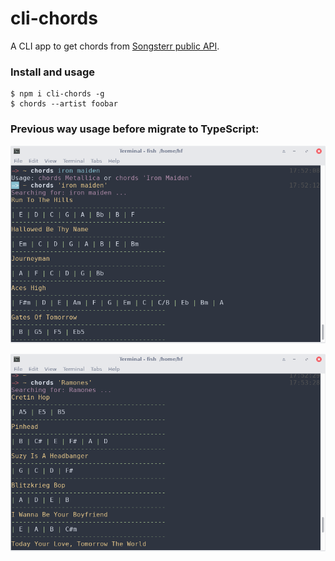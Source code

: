 # cli-chords

A CLI app to get chords from [Songsterr public API](https://www.songsterr.com/a/wa/api/).

### Install and usage

```console
$ npm i cli-chords -g
$ chords --artist foobar
```

### Previous way usage before migrate to TypeScript:

![Alt 1](./01.png)


![Alt 2](./02.png)

